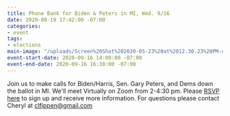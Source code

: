 ```yaml
---
title: Phone Bank for Biden & Peters in MI, Wed. 9/16
date: 2020-08-19 17:42:00 -07:00
categories:
- event
tags:
- elections
main-image: "/uploads/Screen%20Shot%202020-05-23%20at%2012.30.23%20PM-c4f6be.png"
event-start-date: 2020-09-16 14:00:00 -07:00
event-end-date: 2020-09-16 16:30:00 -07:00
---
```


Join us to make calls for Biden/Harris, Sen. Gary Peters, and Dems down the ballot in MI.  We'll meet Virtually on Zoom from 2-4:30 pm.  Please [RSVP here](https://docs.google.com/forms/d/e/1FAIpQLSfLEhQiI3OSpSBvRbEfqskpqFiTXpnQJmqCNRpTbRq0yRV8cQ/viewform) to sign up and receive more information.  For questions please contact Cheryl at clfippen@gmail.com